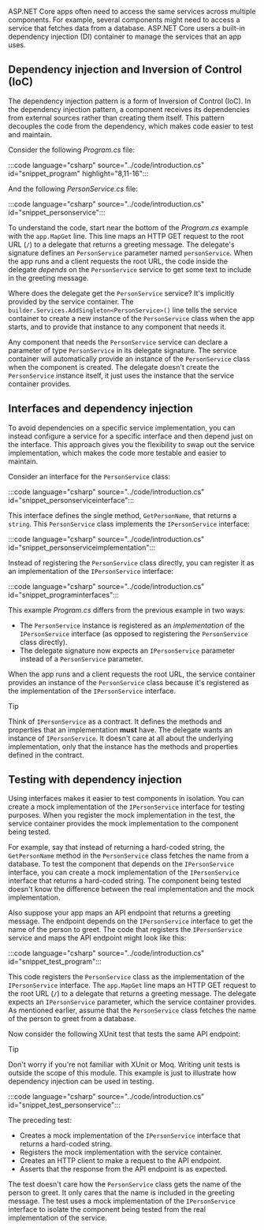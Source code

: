 ASP.NET Core apps often need to access the same services across multiple components. For example, several components might need to access a service that fetches data from a database. ASP.NET Core users a built-in dependency injection (DI) container to manage the services that an app uses.

## Dependency injection and Inversion of Control (IoC)

The dependency injection pattern is a form of Inversion of Control (IoC). In the dependency injection pattern, a component receives its dependencies from external sources rather than creating them itself. This pattern decouples the code from the dependency, which makes code easier to test and maintain.

Consider the following *Program.cs* file:

:::code language="csharp" source="../code/introduction.cs" id="snippet_program" highlight="8,11-16":::

And the following *PersonService.cs* file:

:::code language="csharp" source="../code/introduction.cs" id="snippet_personservice":::

To understand the code, start near the bottom of the *Program.cs* example with the `app.MapGet` line. This line maps an HTTP GET request to the root URL (`/`) to a delegate that returns a greeting message. The delegate's signature defines an `PersonService` parameter named `personService`. When the app runs and a client requests the root URL, the code inside the delegate *depends* on the `PersonService` service to get some text to include in the greeting message.

Where does the delegate get the `PersonService` service? It's implicitly provided by the service container. The `builder.Services.AddSingleton<PersonService>()` line tells the service container to create a new instance of the `PersonService` class when the app starts, and to provide that instance to any component that needs it.

Any component that needs the `PersonService` service can declare a parameter of type `PersonService` in its delegate signature. The service container will automatically provide an instance of the `PersonService` class when the component is created. The delegate doesn't create the `PersonService` instance itself, it just uses the instance that the service container provides.

## Interfaces and dependency injection

To avoid dependencies on a specific service implementation, you can instead configure a service for a specific interface and then depend just on the interface. This approach gives you the flexibility to swap out the service implementation, which makes the code more testable and easier to maintain.

Consider an interface for the `PersonService` class:

:::code language="csharp" source="../code/introduction.cs" id="snippet_personserviceinterface":::

This interface defines the single method, `GetPersonName`, that returns a `string`. This `PersonService` class implements the `IPersonService` interface:

:::code language="csharp" source="../code/introduction.cs" id="snippet_personserviceimplementation":::

Instead of registering the `PersonService` class directly, you can register it as an implementation of the `IPersonService` interface:

:::code language="csharp" source="../code/introduction.cs" id="snippet_programinterfaces":::

This example *Program.cs* differs from the previous example in two ways:

- The `PersonService` instance is registered as an *implementation* of the `IPersonService` interface (as opposed to registering the `PersonService` class directly).
- The delegate signature now expects an `IPersonService` parameter instead of a `PersonService` parameter.

When the app runs and a client requests the root URL, the service container provides an instance of the `PersonService` class because it's registered as the implementation of the `IPersonService` interface.

> [!TIP]
> Think of `IPersonService` as a contract. It defines the methods and properties that an implementation **must** have. The delegate wants an instance of `IPersonService`. It doesn't care at all about the underlying implementation, only that the instance has the methods and properties defined in the contract.

## Testing with dependency injection

Using interfaces makes it easier to test components in isolation. You can create a mock implementation of the `IPersonService` interface for testing purposes. When you register the mock implementation in the test, the service container provides the mock implementation to the component being tested.

For example, say that instead of returning a hard-coded string, the `GetPersonName` method in the `PersonService` class fetches the name from a database. To test the component that depends on the `IPersonService` interface, you can create a mock implementation of the `IPersonService` interface that returns a hard-coded string. The component being tested doesn't know the difference between the real implementation and the mock implementation.

Also suppose your app maps an API endpoint that returns a greeting message. The endpoint depends on the `IPersonService` interface to get the name of the person to greet. The code that registers the `IPersonService` service and maps the API endpoint might look like this:

:::code language="csharp" source="../code/introduction.cs" id="snippet_test_program":::

This code registers the `PersonService` class as the implementation of the `IPersonService` interface. The `app.MapGet` line maps an HTTP GET request to the root URL (`/`) to a delegate that returns a greeting message. The delegate expects an `IPersonService` parameter, which the service container provides. As mentioned earlier, assume that the `PersonService` class fetches the name of the person to greet from a database.

Now consider the following XUnit test that tests the same API endpoint:

> [!TIP]
> Don't worry if you're not familiar with XUnit or Moq. Writing unit tests is outside the scope of this module.  This example is just to illustrate how dependency injection can be used in testing.
    
:::code language="csharp" source="../code/introduction.cs" id="snippet_test_personservice":::

The preceding test:

- Creates a mock implementation of the `IPersonService` interface that returns a hard-coded string.
- Registers the mock implementation with the service container.
- Creates an HTTP client to make a request to the API endpoint.
- Asserts that the response from the API endpoint is as expected.

The test doesn't care how the `PersonService` class gets the name of the person to greet. It only cares that the name is included in the greeting message. The test uses a mock implementation of the `IPersonService` interface to isolate the component being tested from the real implementation of the service. 
